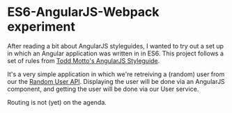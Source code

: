 # ES6-AngularJS-Webpack experiment

After reading a bit about AngularJS styleguides, I wanted to try out a set up in which an Angular application was written in in ES6.
This project follows a set of rules from [Todd Motto's AngularJS Styleguide](https://github.com/toddmotto/angularjs-styleguide).

It's a very simple application in which we're retreiving a (random) user from our the [Random User API](https://randomuser.me/). Displaying the user will be done via an AngularJS component, and getting the user will be done via our User service.

Routing is not (yet) on the agenda.
